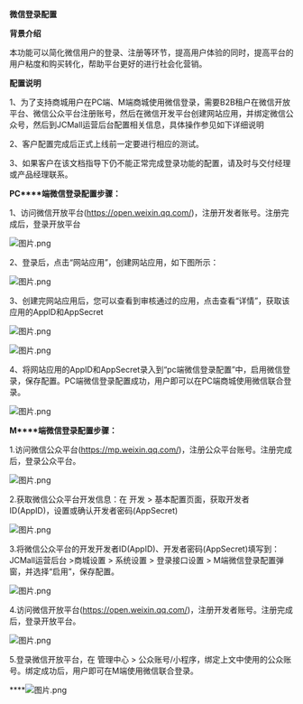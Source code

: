 **微信登录配置**

**背景介绍**

本功能可以简化微信用户的登录、注册等环节，提高用户体验的同时，提高平台的用户粘度和购买转化，帮助平台更好的进行社会化营销。

**配置说明**

1、为了支持商城用户在PC端、M端商城使用微信登录，需要B2B租户在微信开放平台、微信公众平台注册账号，然后在微信开发平台创建网站应用，并绑定微信公众号，然后到JCMall运营后台配置相关信息，具体操作参见如下详细说明

2、客户配置完成后正式上线前一定要进行相应的测试。

3、如果客户在该文档指导下仍不能正常完成登录功能的配置，请及时与交付经理或产品经理联系。

**PC****端微信登录配置步骤：**

1、访问微信开放平台(https://open.weixin.qq.com/)，注册开发者账号。注册完成后，登录开放平台

![图片.png](https://img1.jcloudcs.com/cms/7e8f7232-385f-4f6e-afcb-5244d03683b720170817151345.png)

2、登录后，点击“网站应用”，创建网站应用，如下图所示：

![图片.png](https://img1.jcloudcs.com/cms/59fb8357-88df-4dce-8676-46c6bec730f220170817151356.png)

3、创建完网站应用后，您可以查看到审核通过的应用，点击查看“详情”，获取该应用的AppID和AppSecret

![图片.png](https://img1.jcloudcs.com/cms/2dbafa1e-c48b-4609-8337-a909fe88154620170817151405.png)

![图片.png](https://img1.jcloudcs.com/cms/8a5a63aa-c317-4094-9df9-de579ce512f020170817151412.png)

4、将网站应用的AppID和AppSecret录入到“pc端微信登录配置”中，启用微信登录，保存配置。PC端微信登录配置成功，用户即可以在PC端商城使用微信联合登录。

![图片.png](https://img1.jcloudcs.com/cms/06853b51-830e-42a8-9a10-78ecd2b54ec820170817151423.png)

**M****端微信登录配置步骤：**

1.访问微信公众平台(https://mp.weixin.qq.com/)，注册公众平台账号。注册完成后，登录公众平台。

![图片.png](https://img1.jcloudcs.com/cms/1965552a-6e08-4ecc-bb68-c3360595721a20170817151454.png)

2.获取微信公众平台开发信息：在 开发 > 基本配置页面，获取开发者ID(AppID)，设置或确认开发者密码(AppSecret)

![图片.png](https://img1.jcloudcs.com/cms/67714562-e295-4dfa-9022-ce5b787066a420170817151504.png)

3.将微信公众平台的开发开发者ID(AppID)、开发者密码(AppSecret)填写到：JCMall运营后台 >商城设置 > 系统设置 > 登录接口设置 > M端微信登录配置弹窗，并选择“启用”，保存配置。

![图片.png](https://img1.jcloudcs.com/cms/5c420b10-fe70-45dd-8a07-aa5ab44a039920170817151514.png)

4.访问微信开放平台(https://open.weixin.qq.com/)，注册开发者账号。注册完成后，登录开放平台。

![图片.png](https://img1.jcloudcs.com/cms/bb9302cc-6bb8-4aa6-a011-464805f2212f20170817151525.png)

5.登录微信开放平台，在 管理中心 > 公众账号/小程序，绑定上文中使用的公众账号。绑定成功后，用户即可在M端使用微信联合登录。

****![图片.png](https://img1.jcloudcs.com/cms/28af1cbf-5dad-4f36-8bce-8732e498f52620170817151539.png)